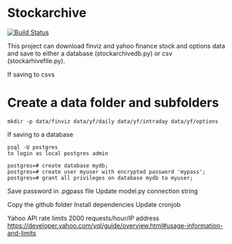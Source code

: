 # Stockarchive

[![Build Status](https://travis-ci.org/andr3w321/stockarchive.svg?branch=main)](https://travis-ci.org/andr3w321/stockarchive)

This project can download finviz and yahoo finance stock and options data and save to either a database (stockarchivedb.py) or csv (stockarhivefile.py).

If saving to csvs
# Create a data folder and subfolders
`mkdir -p data/finviz data/yf/daily data/yf/intraday data/yf/options`

If saving to a database

```
psql -U postgres
to login as local postgres admin

postgres=# create database mydb;
postgres=# create user myuser with encrypted password 'mypass';
postgres=# grant all privileges on database mydb to myuser;
```

Save password in .pgpass file
Update model.py connection string

Copy the github folder
Install dependencies
Update cronjob

Yahoo API rate limits
2000 requests/hour/IP address
https://developer.yahoo.com/yql/guide/overview.html#usage-information-and-limits

